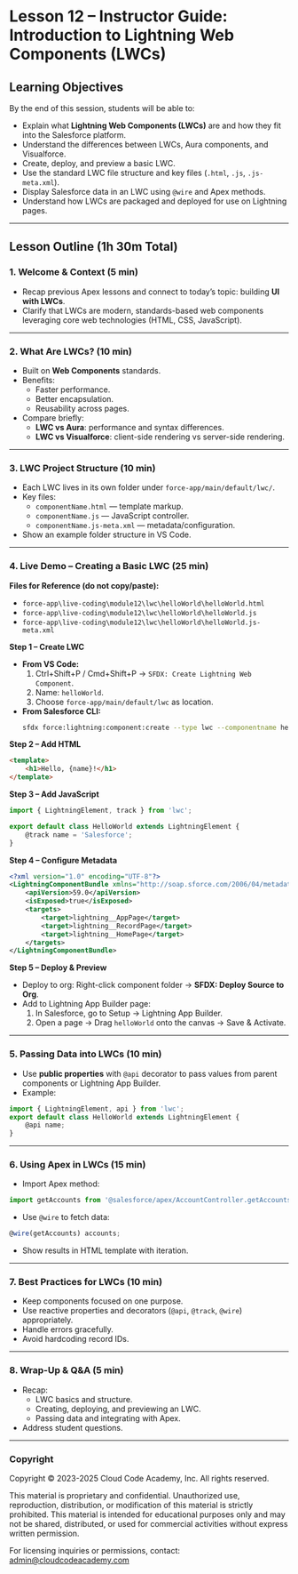 # Lesson 12 – Instructor Guide: Introduction to Lightning Web Components (LWCs)

## Learning Objectives
By the end of this session, students will be able to:
- Explain what **Lightning Web Components (LWCs)** are and how they fit into the Salesforce platform.
- Understand the differences between LWCs, Aura components, and Visualforce.
- Create, deploy, and preview a basic LWC.
- Use the standard LWC file structure and key files (`.html`, `.js`, `.js-meta.xml`).
- Display Salesforce data in an LWC using `@wire` and Apex methods.
- Understand how LWCs are packaged and deployed for use on Lightning pages.

---

## Lesson Outline (1h 30m Total)

### 1. Welcome & Context (5 min)
- Recap previous Apex lessons and connect to today’s topic: building **UI with LWCs**.
- Clarify that LWCs are modern, standards-based web components leveraging core web technologies (HTML, CSS, JavaScript).

---

### 2. What Are LWCs? (10 min)
- Built on **Web Components** standards.
- Benefits:
  - Faster performance.
  - Better encapsulation.
  - Reusability across pages.
- Compare briefly:
  - **LWC vs Aura**: performance and syntax differences.
  - **LWC vs Visualforce**: client-side rendering vs server-side rendering.

---

### 3. LWC Project Structure (10 min)
- Each LWC lives in its own folder under `force-app/main/default/lwc/`.
- Key files:
  - `componentName.html` — template markup.
  - `componentName.js` — JavaScript controller.
  - `componentName.js-meta.xml` — metadata/configuration.
- Show an example folder structure in VS Code.

---

### 4. Live Demo – Creating a Basic LWC (25 min)

**Files for Reference (do not copy/paste):**
- `force-app\live-coding\module12\lwc\helloWorld\helloWorld.html`
- `force-app\live-coding\module12\lwc\helloWorld\helloWorld.js`
- `force-app\live-coding\module12\lwc\helloWorld\helloWorld.js-meta.xml`

**Step 1 – Create LWC**
- **From VS Code:**
  1. Ctrl+Shift+P / Cmd+Shift+P → `SFDX: Create Lightning Web Component`.
  2. Name: `helloWorld`.
  3. Choose `force-app/main/default/lwc` as location.
- **From Salesforce CLI:**
  ```bash
  sfdx force:lightning:component:create --type lwc --componentname helloWorld --outputdir force-app/main/default/lwc
  ```

**Step 2 – Add HTML**
```html
<template>
    <h1>Hello, {name}!</h1>
</template>
```

**Step 3 – Add JavaScript**
```javascript
import { LightningElement, track } from 'lwc';

export default class HelloWorld extends LightningElement {
    @track name = 'Salesforce';
}
```

**Step 4 – Configure Metadata**
```xml
<?xml version="1.0" encoding="UTF-8"?>
<LightningComponentBundle xmlns="http://soap.sforce.com/2006/04/metadata">
    <apiVersion>59.0</apiVersion>
    <isExposed>true</isExposed>
    <targets>
        <target>lightning__AppPage</target>
        <target>lightning__RecordPage</target>
        <target>lightning__HomePage</target>
    </targets>
</LightningComponentBundle>
```

**Step 5 – Deploy & Preview**
- Deploy to org: Right-click component folder → **SFDX: Deploy Source to Org**.
- Add to Lightning App Builder page:
  1. In Salesforce, go to Setup → Lightning App Builder.
  2. Open a page → Drag `helloWorld` onto the canvas → Save & Activate.

---

### 5. Passing Data into LWCs (10 min)
- Use **public properties** with `@api` decorator to pass values from parent components or Lightning App Builder.
- Example:
```javascript
import { LightningElement, api } from 'lwc';
export default class HelloWorld extends LightningElement {
    @api name;
}
```

---

### 6. Using Apex in LWCs (15 min)
- Import Apex method:
```javascript
import getAccounts from '@salesforce/apex/AccountController.getAccounts';
```
- Use `@wire` to fetch data:
```javascript
@wire(getAccounts) accounts;
```
- Show results in HTML template with iteration.

---

### 7. Best Practices for LWCs (10 min)
- Keep components focused on one purpose.
- Use reactive properties and decorators (`@api`, `@track`, `@wire`) appropriately.
- Handle errors gracefully.
- Avoid hardcoding record IDs.

---

### 8. Wrap-Up & Q&A (5 min)
- Recap:
  - LWC basics and structure.
  - Creating, deploying, and previewing an LWC.
  - Passing data and integrating with Apex.
- Address student questions.

---

### Copyright

Copyright © 2023-2025 Cloud Code Academy, Inc. All rights reserved.

This material is proprietary and confidential. Unauthorized use, reproduction, distribution, or modification of this material is strictly prohibited. This material is intended for educational purposes only and may not be shared, distributed, or used for commercial activities without express written permission.

For licensing inquiries or permissions, contact: admin@cloudcodeacademy.com
